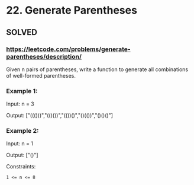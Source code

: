 # 22. Generate Parentheses

## SOLVED

### https://leetcode.com/problems/generate-parentheses/description/


Given n pairs of parentheses, write a function to generate all combinations of well-formed parentheses.



### Example 1:

Input: n = 3

Output: ["((()))","(()())","(())()","()(())","()()()"]

### Example 2:

Input: n = 1

Output: ["()"]



Constraints:

    1 <= n <= 8

